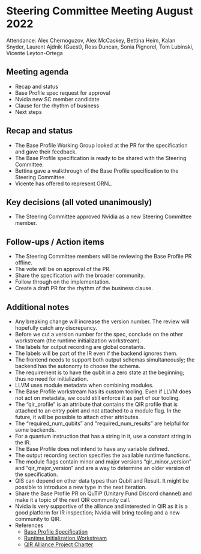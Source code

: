 # Steering Committee Meeting August 2022

Attendance: Alex Chernoguzov, Alex McCaskey, Bettina Heim, Kalan Snyder,
Laurent Ajdnik (Guest), Ross Duncan, Sonia Pignorel, Tom Lubinski,
Vicente Leyton-Ortega

## Meeting agenda

- Recap and status
- Base Profile spec request for approval
- Nvidia new SC member candidate
- Clause for the rhythm of business
- Next steps

## Recap and status

- The Base Profile Working Group looked at the PR for the specification
and gave their feedback.
- The Base Profile specification is ready to be shared with the Steering
Committee.
- Bettina gave a walkthrough of the Base Profile specification to the Steering
Committee.
- Vicente has offered to represent ORNL.

## Key decisions (all voted unanimously)

- The Steering Committee approved Nvidia as a new Steering Committee member.

## Follow-ups / Action items

- The Steering Committee members will be reviewing the Base Profile PR offline.
- The vote will be on approval of the PR.
- Share the specification with the broader community.
- Follow through on the implementation.
- Create a draft PR for the rhythm of the business clause.

## Additional notes

- Any breaking change will increase the version number. The review will
hopefully catch any discrepancy.
- Before we cut a version number for the spec, conclude on the other workstream
(the runtime initialization workstream).
- The labels for output recording are global constants.
- The labels will be part of the IR even if the backend ignores them.
- The frontend needs to support both output schemas simultaneously; the backend
has the autonomy to choose the schema.
- The requirement is to have the qubit in a zero state at the beginning; thus
no need for initialization.
- LLVM uses module metadata when combining modules.
- The Base Profile workstream has its custom tooling. Even if LLVM does not act
on metadata, we could still enforce it as part of our tooling.
- The “qir_profile” is an attribute that contains the QIR profile that is
attached to an entry point and not attached to a module flag. In the future,
it will be possible to attach other attributes.
- The “required_num_qubits” and "required_num_results” are helpful for some
backends.
- For a quantum instruction that has a string in it, use a constant string in
the IR.
- The Base Profile does not intend to have any variable defined.
- The output recording section specifies the available runtime functions.
- The module flags contain minor and major versions “qir_minor_version” and
“qir_major_version” and are a way to determine an older version of the
specification.
- QIS can depend on other data types than Qubit and Result. It might be
possible to introduce a new type in the next iteration.
- Share the Base Profile PR on QuTiP (Unitary Fund Discord channel) and make it
a topic of the next QIR community call.
- Nvidia is very supportive of the alliance and interested in QIR as it is a
good platform for IR inspection; Nvidia will bring tooling and a new community
to QIR.
- References
  - [Base Profile Specification](https://github.com/qir-alliance/qir-spec/blob/base-profile/specification/under_development/profiles/Base_Profile.md)
  - [Runtime Initialization Workstream](https://github.com/amccaskey/.github/blob/main/workstreams/Runtime_Init_Finalize_EntryPoint_Workstream.md)
  - [QIR Alliance Project Charter](https://github.com/qir-alliance/.github/blob/main/Project_Organization.md)
